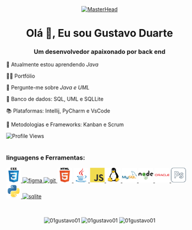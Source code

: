 <div align="center">
  <a href="https://rishavchanda.io">
    <img src="https://media.giphy.com/media/y452vVKazzradfEhlm/giphy.gif" alt="MasterHead" width="600">
  </a>
</div>
<h1 align="center">Olá 👋, Eu sou Gustavo Duarte</h1>
<h3 align="center">Um desenvolvedor apaixonado por back end</h3>

<p style="margin-bottom: 10px;">🌱 Atualmente estou aprendendo <em>Java</em></p>
<p style="margin-bottom: 10px;">👨‍💻 Portfólio <!--<a>AQUI</a>--></p>
<p style="margin-bottom: 10px;">💬 Pergunte-me sobre <em>Java e UML</em></p>
<p style="margin-bottom: 10px;">🏦 Banco de dados: SQL, UML e SQLLite</p>
<p style="margin-bottom: 10px;">📚 Plataformas: Intellij, PyCharm e VsCode</p>
<p style="margin-bottom: 10px;">🔄 Metodologias e Frameworks: Kanban e Scrum</p>
<p style="margin-bottom: 0;">
  <img src="https://komarev.com/ghpvc/?username=01gustavo01&label=Profile%20views&color=0e75b6&style=flat" alt="Profile Views"/>
  <br>
  <br>
</p>
<h3 align="left">linguagens e Ferramentas:</h3>
<p align="left"> <a href="https://www.w3schools.com/css/" target="_blank" rel="noreferrer"> <img src="https://raw.githubusercontent.com/devicons/devicon/master/icons/css3/css3-original-wordmark.svg" alt="css3" width="40" height="40"/> </a> 
<a href="https://www.figma.com/" target="_blank" rel="noreferrer"> <img src="https://www.vectorlogo.zone/logos/figma/figma-icon.svg" alt="figma" width="40" height="40"/> </a> 
<a href="https://git-scm.com/" target="_blank" rel="noreferrer"> <img src="https://www.vectorlogo.zone/logos/git-scm/git-scm-icon.svg" alt="git" width="40" height="40"/> </a> 
<a href="https://www.w3.org/html/" target="_blank" rel="noreferrer"> <img src="https://raw.githubusercontent.com/devicons/devicon/master/icons/html5/html5-original-wordmark.svg" alt="html5" width="40" height="40"/> </a> 
<a href="https://www.java.com" target="_blank" rel="noreferrer"> <img src="https://raw.githubusercontent.com/devicons/devicon/master/icons/java/java-original.svg" alt="java" width="40" height="40"/> </a> 
<a href="https://developer.mozilla.org/en-US/docs/Web/JavaScript" target="_blank" rel="noreferrer"> <img src="https://raw.githubusercontent.com/devicons/devicon/master/icons/javascript/javascript-original.svg" alt="javascript" width="40" height="40"/> </a> 
<a href="https://www.linux.org/" target="_blank" rel="noreferrer"> <img src="https://raw.githubusercontent.com/devicons/devicon/master/icons/linux/linux-original.svg" alt="linux" width="40" height="40"/> </a> 
<a href="https://www.mysql.com/" target="_blank" rel="noreferrer"> <img src="https://raw.githubusercontent.com/devicons/devicon/master/icons/mysql/mysql-original-wordmark.svg" alt="mysql" width="40" height="40"/> </a> 
<a href="https://nodejs.org" target="_blank" rel="noreferrer"> <img src="https://raw.githubusercontent.com/devicons/devicon/master/icons/nodejs/nodejs-original-wordmark.svg" alt="nodejs" width="40" height="40"/> </a> 
<a href="https://www.oracle.com/" target="_blank" rel="noreferrer"> <img src="https://raw.githubusercontent.com/devicons/devicon/master/icons/oracle/oracle-original.svg" alt="oracle" width="40" height="40"/> </a> 
<a href="https://www.photoshop.com/en" target="_blank" rel="noreferrer"> <img src="https://raw.githubusercontent.com/devicons/devicon/master/icons/photoshop/photoshop-line.svg" alt="photoshop" width="40" height="40"/> </a> 
<a href="https://www.python.org" target="_blank" rel="noreferrer"> <img src="https://raw.githubusercontent.com/devicons/devicon/master/icons/python/python-original.svg" alt="python" width="40" height="40"/> </a> 
<a href="https://www.sqlite.org/" target="_blank" rel="noreferrer"> <img src="https://www.vectorlogo.zone/logos/sqlite/sqlite-icon.svg" alt="sqlite" width="40" height="40"/> </a> </p>
<br><br>
<div style="display: flex; justify-content: center;">
    <div>
        <img src="https://github-readme-stats.vercel.app/api?username=01gustavo01&show_icons=true&locale=en" alt="01gustavo01" width="200" height="150" />
      <img src="https://github-readme-stats.vercel.app/api/top-langs?username=01gustavo01&show_icons=true&locale=en&layout=compact" alt="01gustavo01" width="200" height="150" />
      <img src="https://github-readme-streak-stats.herokuapp.com/?user=01gustavo01&" alt="01gustavo01" width="200" height="155" />
</div>
